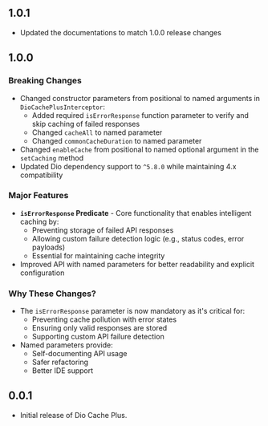 ## 1.0.1
* Updated the documentations to match 1.0.0 release changes

## 1.0.0

### Breaking Changes
* Changed constructor parameters from positional to named arguments in `DioCachePlusInterceptor`:
  * Added required `isErrorResponse` function parameter to verify and skip caching of failed responses
  * Changed `cacheAll` to named parameter
  * Changed `commonCacheDuration` to named parameter
* Changed `enableCache` from positional to named optional argument in the `setCaching` method
* Updated Dio dependency support to `^5.8.0` while maintaining 4.x compatibility

### Major Features
* **`isErrorResponse` Predicate** - Core functionality that enables intelligent caching by:
  * Preventing storage of failed API responses
  * Allowing custom failure detection logic (e.g., status codes, error payloads)
  * Essential for maintaining cache integrity
* Improved API with named parameters for better readability and explicit configuration

### Why These Changes?
* The `isErrorResponse` parameter is now mandatory as it's critical for:
  * Preventing cache pollution with error states
  * Ensuring only valid responses are stored
  * Supporting custom API failure detection
* Named parameters provide:
  * Self-documenting API usage
  * Safer refactoring
  * Better IDE support

## 0.0.1

* Initial release of Dio Cache Plus.
